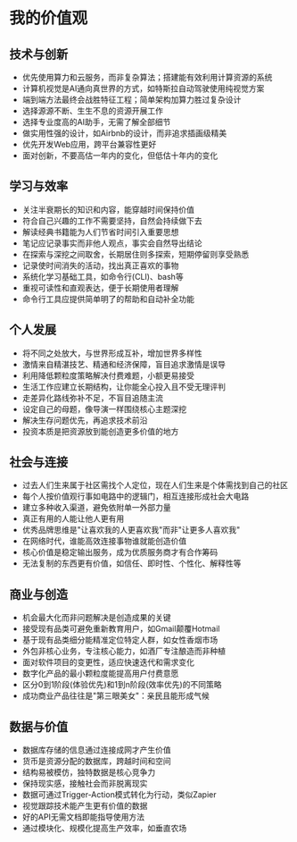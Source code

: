 # 我的价值观

## 技术与创新
- 优先使用算力和云服务，而非复杂算法；搭建能有效利用计算资源的系统
- 计算机视觉是AI通向真世界的方式，如特斯拉自动驾驶使用纯视觉方案
- 端到端方法最终会战胜特征工程；简单架构加算力胜过复杂设计
- 选择源源不断、生生不息的资源开展工作
- 选择专业度高的AI助手，无需了解全部细节
- 做实用性强的设计，如Airbnb的设计，而非追求插画级精美
- 优先开发Web应用，跨平台兼容性更好
- 面对创新，不要高估一年内的变化，但低估十年内的变化

## 学习与效率
- 关注半衰期长的知识和内容，能穿越时间保持价值
- 符合自己兴趣的工作不需要坚持，自然会持续做下去
- 解读经典书籍能为人们节省时间引入重要思想
- 笔记应记录事实而非他人观点，事实会自然导出结论
- 在探索与深挖之间取舍，长期居住则多探索，短期停留则享受熟悉
- 记录使时间消失的活动，找出真正喜欢的事物
- 系统化学习基础工具，如命令行(CLI)、bash等
- 重视可读性和直观表达，便于长期使用者理解
- 命令行工具应提供简单明了的帮助和自动补全功能

## 个人发展
- 将不同之处放大，与世界形成互补，增加世界多样性
- 激情来自精湛技艺、精通和经济保障，盲目追求激情是误导
- 利用降低颗粒度策略解决付费难题，小额更易接受
- 生活工作应建立长期结构，让你能全心投入且不受无理评判
- 走差异化路线弥补不足，不盲目追随主流
- 设定自己的母题，像导演一样围绕核心主题深挖
- 解决生存问题优先，再追求技术前沿
- 投资本质是把资源放到能创造更多价值的地方

## 社会与连接
- 过去人们生来属于社区需找个人定位，现在人们生来是个体需找到自己的社区
- 每个人按价值观行事如电路中的逻辑门，相互连接形成社会大电路
- 建立多种收入渠道，避免依附单一外部力量
- 真正有用的人能让他人更有用
- 优秀品牌思维是"让喜欢我的人更喜欢我"而非"让更多人喜欢我"
- 在网络时代，谁能高效连接事物谁就能创造价值
- 核心价值是稳定输出服务，成为优质服务商才有合作筹码
- 无法复制的东西更有价值，如信任、即时性、个性化、解释性等

## 商业与创造
- 机会最大化而非问题解决是创造成果的关键
- 接受现有品类可避免重新教育用户，如Gmail颠覆Hotmail
- 基于现有品类细分能精准定位特定人群，如女性香烟市场
- 外包非核心业务，专注核心能力，如酒厂专注酿造而非种植
- 面对软件项目的变更性，适应快速迭代和需求变化
- 数字化产品的最小颗粒度能提高用户付费意愿
- 区分0到1阶段(体验优先)和1到n阶段(效率优先)的不同策略
- 成功商业产品往往是"第三眼美女"：亲民且能形成气候

## 数据与价值
- 数据库存储的信息通过连接成网才产生价值
- 货币是资源分配的数据库，跨越时间和空间
- 结构易被模仿，独特数据是核心竞争力
- 保持现实感，接触社会而非脱离现实
- 数据可通过Trigger-Action模式转化为行动，类似Zapier
- 视觉跟踪技术能产生更有价值的数据
- 好的API无需文档即能指导使用方法
- 通过模块化、规模化提高生产效率，如垂直农场
